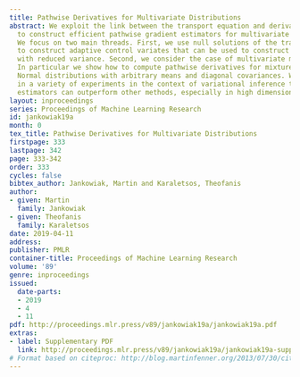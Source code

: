 ```yaml
---
title: Pathwise Derivatives for Multivariate Distributions
abstract: We exploit the link between the transport equation and derivatives of expectations
  to construct efficient pathwise gradient estimators for multivariate distributions.
  We focus on two main threads. First, we use null solutions of the transport equation
  to construct adaptive control variates that can be used to construct gradient estimators
  with reduced variance. Second, we consider the case of multivariate mixture distributions.
  In particular we show how to compute pathwise derivatives for mixtures of multivariate
  Normal distributions with arbitrary means and diagonal covariances. We demonstrate
  in a variety of experiments in the context of variational inference that our gradient
  estimators can outperform other methods, especially in high dimensions.
layout: inproceedings
series: Proceedings of Machine Learning Research
id: jankowiak19a
month: 0
tex_title: Pathwise Derivatives for Multivariate Distributions
firstpage: 333
lastpage: 342
page: 333-342
order: 333
cycles: false
bibtex_author: Jankowiak, Martin and Karaletsos, Theofanis
author:
- given: Martin
  family: Jankowiak
- given: Theofanis
  family: Karaletsos
date: 2019-04-11
address: 
publisher: PMLR
container-title: Proceedings of Machine Learning Research
volume: '89'
genre: inproceedings
issued:
  date-parts:
  - 2019
  - 4
  - 11
pdf: http://proceedings.mlr.press/v89/jankowiak19a/jankowiak19a.pdf
extras:
- label: Supplementary PDF
  link: http://proceedings.mlr.press/v89/jankowiak19a/jankowiak19a-supp.pdf
# Format based on citeproc: http://blog.martinfenner.org/2013/07/30/citeproc-yaml-for-bibliographies/
---
```

